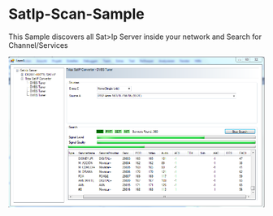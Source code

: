 # SatIp-Scan-Sample

This Sample discovers all Sat>Ip Server inside your network 
and Search for Channel/Services

![Screenshot](https://github.com/Diefenthal/SatIp-Scan-with-Cinegy-TsDecoder/blob/master/screenshot.PNG) 
